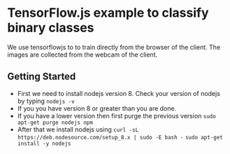 # TensorFlow.js example to classify binary classes 

We use tensorflowjs to to train directly from the browser of the client. The images are collected from the webcam of the client. 

## Getting Started 

* First we need to install nodejs version 8. Check your version of nodejs by typing  `nodejs -v`
* If you you have version 8 or greater than you are done. 
* If you have a lower version then first purge the previous version 
`sudo apt-get purge nodejs npm`
* After that we install nodejs using 
`curl -sL https://deb.nodesource.com/setup_8.x | sudo -E bash -`
`sudo apt-get install -y nodejs`
